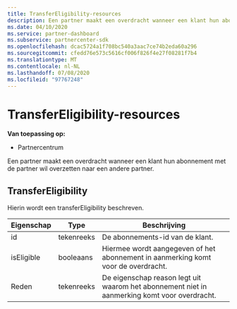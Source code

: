 ```yaml
---
title: TransferEligibility-resources
description: Een partner maakt een overdracht wanneer een klant hun abonnement met de partner wil overzetten naar een andere partner.
ms.date: 04/10/2020
ms.service: partner-dashboard
ms.subservice: partnercenter-sdk
ms.openlocfilehash: dcac5724a1f708bc540a3aac7ce74b2eda60a296
ms.sourcegitcommit: cfedd76e573c5616cf006f826f4e27f08281f7b4
ms.translationtype: MT
ms.contentlocale: nl-NL
ms.lasthandoff: 07/08/2020
ms.locfileid: "97767248"
---
```

# <a name="transfereligibility-resources"></a>TransferEligibility-resources

**Van toepassing op:**

- Partnercentrum

Een partner maakt een overdracht wanneer een klant hun abonnement met de partner wil overzetten naar een andere partner.

## <a name="transfereligibility"></a>TransferEligibility

Hierin wordt een transferEligibility beschreven.

| Eigenschap              | Type             | Beschrijving                                                                              |
|-----------------------|------------------|------------------------------------------------------------------------------------------|
| id                    | tekenreeks           | De abonnements-id van de klant.                                                  |
| isEligible            | booleaans             | Hiermee wordt aangegeven of het abonnement in aanmerking komt voor de overdracht.                         |
| Reden                | tekenreeks           | De eigenschap reason legt uit waarom het abonnement niet in aanmerking komt voor overdracht. |